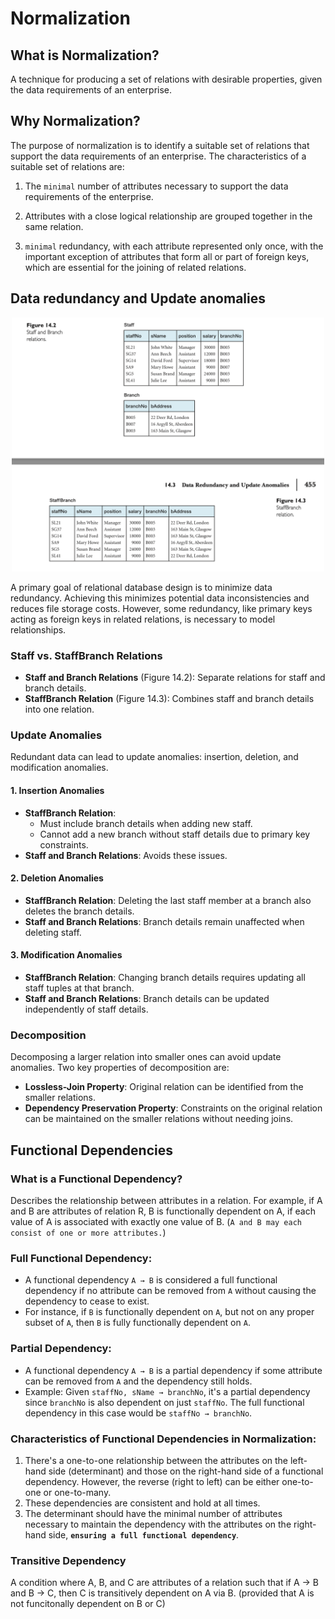 # Normalization

## What is Normalization?

A technique for producing a set of relations with desirable properties, given the data requirements of an enterprise.

## Why Normalization?

The purpose of normalization is to identify a suitable set of relations that support the data requirements of an enterprise.
The characteristics of a suitable set of relations are:

1. The `minimal` number of attributes necessary to support the data requirements of the enterprise.

2. Attributes with a close logical relationship are grouped together in the same relation.

3. `minimal` redundancy, with each attribute represented only once, with the important exception of attributes that form all or part of foreign keys, which are essential for the joining of related relations.

## Data redundancy and Update anomalies

<p align = "center">
    <img src="images/nomEx.png" alt="File-based systems" width="500px">
</p>

A primary goal of relational database design is to minimize data redundancy. Achieving this minimizes potential data inconsistencies and reduces file storage costs. However, some redundancy, like primary keys acting as foreign keys in related relations, is necessary to model relationships.

### Staff vs. StaffBranch Relations

- **Staff and Branch Relations** (Figure 14.2): Separate relations for staff and branch details.
- **StaffBranch Relation** (Figure 14.3): Combines staff and branch details into one relation.

### Update Anomalies

Redundant data can lead to update anomalies: insertion, deletion, and modification anomalies.

#### 1. Insertion Anomalies

- **StaffBranch Relation**: 
  - Must include branch details when adding new staff.
  - Cannot add a new branch without staff details due to primary key constraints.
- **Staff and Branch Relations**: Avoids these issues.

#### 2. Deletion Anomalies

- **StaffBranch Relation**: Deleting the last staff member at a branch also deletes the branch details.
- **Staff and Branch Relations**: Branch details remain unaffected when deleting staff.

#### 3. Modification Anomalies

- **StaffBranch Relation**: Changing branch details requires updating all staff tuples at that branch.
- **Staff and Branch Relations**: Branch details can be updated independently of staff details.

### Decomposition

Decomposing a larger relation into smaller ones can avoid update anomalies. Two key properties of decomposition are:
- **Lossless-Join Property**: Original relation can be identified from the smaller relations.
- **Dependency Preservation Property**: Constraints on the original relation can be maintained on the smaller relations without needing joins.

## Functional Dependencies

### What is a Functional Dependency?

Describes the relationship between attributes in a relation. For example, if A and B are attributes of relation R, B is functionally dependent on A, if each value of A is associated with exactly one value of B. (`A and B may each consist of one or more attributes.`)

### **Full Functional Dependency**: 
  - A functional dependency `A → B` is considered a full functional dependency if no attribute can be removed from `A` without causing the dependency to cease to exist.
  - For instance, if `B` is functionally dependent on `A`, but not on any proper subset of `A`, then `B` is fully functionally dependent on `A`.
  
### **Partial Dependency**: 
  - A functional dependency `A → B` is a partial dependency if some attribute can be removed from `A` and the dependency still holds.
  - Example: Given `staffNo, sName → branchNo`, it's a partial dependency since `branchNo` is also dependent on just `staffNo`. The full functional dependency in this case would be `staffNo → branchNo`.

### **Characteristics of Functional Dependencies in Normalization**:
  1. There's a one-to-one relationship between the attributes on the left-hand side (determinant) and those on the right-hand side of a functional dependency. However, the reverse (right to left) can be either one-to-one or one-to-many.
  2. These dependencies are consistent and hold at all times.
  3. The determinant should have the minimal number of attributes necessary to maintain the dependency with the attributes on the right-hand side, **`ensuring a full functional dependency`**.

### Transitive Dependency

A condition where A, B, and C are attributes of a relation such that if A → B and B → C, then C is transitively dependent on A via B. (provided that A is not funcitonally dependent on B or C)

